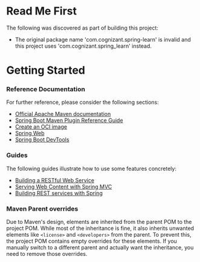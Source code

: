 # Read Me First
The following was discovered as part of building this project:

* The original package name 'com.cognizant.spring-learn' is invalid and this project uses 'com.cognizant.spring_learn' instead.

# Getting Started

### Reference Documentation
For further reference, please consider the following sections:

* [Official Apache Maven documentation](https://maven.apache.org/guides/index.html)
* [Spring Boot Maven Plugin Reference Guide](https://docs.spring.io/spring-boot/3.4.7/maven-plugin)
* [Create an OCI image](https://docs.spring.io/spring-boot/3.4.7/maven-plugin/build-image.html)
* [Spring Web](https://docs.spring.io/spring-boot/3.4.7/reference/web/servlet.html)
* [Spring Boot DevTools](https://docs.spring.io/spring-boot/3.4.7/reference/using/devtools.html)

### Guides
The following guides illustrate how to use some features concretely:

* [Building a RESTful Web Service](https://spring.io/guides/gs/rest-service/)
* [Serving Web Content with Spring MVC](https://spring.io/guides/gs/serving-web-content/)
* [Building REST services with Spring](https://spring.io/guides/tutorials/rest/)

### Maven Parent overrides

Due to Maven's design, elements are inherited from the parent POM to the project POM.
While most of the inheritance is fine, it also inherits unwanted elements like `<license>` and `<developers>` from the parent.
To prevent this, the project POM contains empty overrides for these elements.
If you manually switch to a different parent and actually want the inheritance, you need to remove those overrides.

